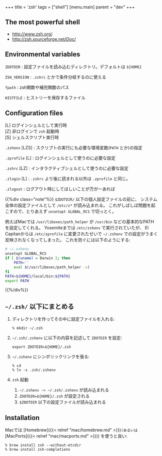 +++
title = 'zsh'
tags = ["shell"]
[menu.main]
  parent = "dev"
+++

## The most powerful shell

-   <http://www.zsh.org/>
-   <http://zsh.sourceforge.net/Doc/>

## Environmental variables

`ZDOTDIR`
:   設定ファイルを読み込むディレクトリ。デフォルトは `${HOME}`

`ZSH_VERSION`
:   `.zshrc` とかで条件分岐するのに使える

`fpath`
:   zsh関数や補完関数のパス

`HISTFILE`
:   ヒストリーを保存するファイル

## Configuration files

[L] ログインシェルとして実行時\
[Z] 非ログインで `zsh` 起動時\
[S] シェルスクリプト実行時

`.zshenv` [LZS]
:   スクリプトの実行にも必要な環境変数(`PATH` とか)の指定

`.zprofile` [L]
:   ログインシェルとして使うのに必要な設定

`.zshrc` [LZ]
:   インタラクティブシェルとして使うのに必要な設定

`.zlogin` [L]
:   `.zshrc` より後に読まれる以外は `.zprofile` と同じ。

`.zlogout`
:   ログアウト時にしてほしいことが万が一あれば

{{%div class="note"%}}
`$ZDOTDIR/` 以下の個人設定ファイルの前に、
システム全体の設定ファイルとして `/etc/z*` が読み込まれる。
これがしばしば問題を起こすので、とりあえず `unsetopt GLOBAL_RCS` で切っとく。

例えばMacでは `/usr/libexec/path_helper` が
`/usr/bin` などの基本的なPATHを設定してくれる。
Yosemiteまでは `/etc/zshenv` で実行されていたが、
El Capitanからは `/etc/zprofile` に変更されたせいで
`~/.zshenv` での設定がうまく反映されなくなってしまった。
これを防ぐには以下のようにする:
```sh
# ~/.zshenv
unsetopt GLOBAL_RCS
if [ $(uname) = Darwin ]; then
    PATH=''
    eval $(/usr/libexec/path_helper -s)
fi
PATH=${HOME}/local/bin:${PATH}
export PATH
```
{{%/div%}}

## `~/.zsh/` 以下にまとめる

1.  ディレクトリを作ってその中に設定ファイルを入れる:

        % mkdir ~/.zsh

2.  `~/.zsh/.zshenv` に以下の内容を記述して `ZDOTDIR` を設定:

        export ZDOTDIR=${HOME}/.zsh

3.  `~/.zshenv` にシンボリックリンクを張る:

        % cd
        % ln -s .zsh/.zshenv

4.  `zsh` 起動
    1.  `~/.zshenv -> ~/.zsh/.zshenv` が読み込まれる
    2.  `ZDOTDIR=${HOME}/.zsh` が設定される
    3.  `$ZDOTDIR` 以下の設定ファイルが読み込まれる

## Installation

Macでは [Homebrew]({{< relref "mac/homebrew.md" >}})` (あるいは `[MacPorts]({{< relref "mac/macports.md" >}})) を使うと良い:

    % brew install zsh --without-etcdir
    % brew install zsh-completions

